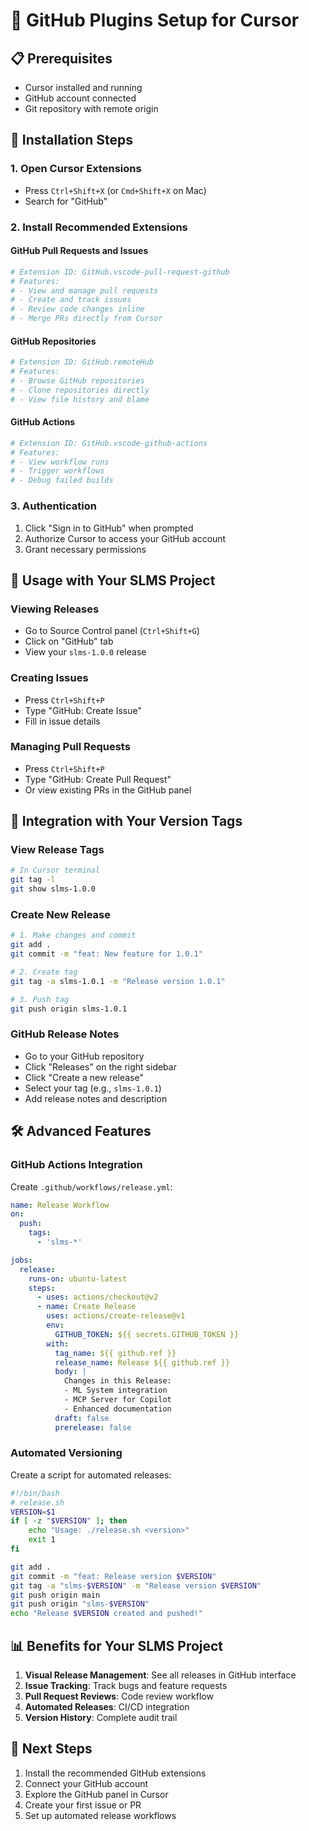 # 🚀 GitHub Plugins Setup for Cursor

## 📋 Prerequisites
- Cursor installed and running
- GitHub account connected
- Git repository with remote origin

## 🔧 Installation Steps

### 1. Open Cursor Extensions
- Press `Ctrl+Shift+X` (or `Cmd+Shift+X` on Mac)
- Search for "GitHub"

### 2. Install Recommended Extensions

#### GitHub Pull Requests and Issues
```bash
# Extension ID: GitHub.vscode-pull-request-github
# Features:
# - View and manage pull requests
# - Create and track issues
# - Review code changes inline
# - Merge PRs directly from Cursor
```

#### GitHub Repositories
```bash
# Extension ID: GitHub.remoteHub
# Features:
# - Browse GitHub repositories
# - Clone repositories directly
# - View file history and blame
```

#### GitHub Actions
```bash
# Extension ID: GitHub.vscode-github-actions
# Features:
# - View workflow runs
# - Trigger workflows
# - Debug failed builds
```

### 3. Authentication
1. Click "Sign in to GitHub" when prompted
2. Authorize Cursor to access your GitHub account
3. Grant necessary permissions

## 🎯 Usage with Your SLMS Project

### Viewing Releases
- Go to Source Control panel (`Ctrl+Shift+G`)
- Click on "GitHub" tab
- View your `slms-1.0.0` release

### Creating Issues
- Press `Ctrl+Shift+P`
- Type "GitHub: Create Issue"
- Fill in issue details

### Managing Pull Requests
- Press `Ctrl+Shift+P`
- Type "GitHub: Create Pull Request"
- Or view existing PRs in the GitHub panel

## 🔗 Integration with Your Version Tags

### View Release Tags
```bash
# In Cursor terminal
git tag -l
git show slms-1.0.0
```

### Create New Release
```bash
# 1. Make changes and commit
git add .
git commit -m "feat: New feature for 1.0.1"

# 2. Create tag
git tag -a slms-1.0.1 -m "Release version 1.0.1"

# 3. Push tag
git push origin slms-1.0.1
```

### GitHub Release Notes
- Go to your GitHub repository
- Click "Releases" on the right sidebar
- Click "Create a new release"
- Select your tag (e.g., `slms-1.0.1`)
- Add release notes and description

## 🛠️ Advanced Features

### GitHub Actions Integration
Create `.github/workflows/release.yml`:
```yaml
name: Release Workflow
on:
  push:
    tags:
      - 'slms-*'

jobs:
  release:
    runs-on: ubuntu-latest
    steps:
      - uses: actions/checkout@v2
      - name: Create Release
        uses: actions/create-release@v1
        env:
          GITHUB_TOKEN: ${{ secrets.GITHUB_TOKEN }}
        with:
          tag_name: ${{ github.ref }}
          release_name: Release ${{ github.ref }}
          body: |
            Changes in this Release:
            - ML System integration
            - MCP Server for Copilot
            - Enhanced documentation
          draft: false
          prerelease: false
```

### Automated Versioning
Create a script for automated releases:
```bash
#!/bin/bash
# release.sh
VERSION=$1
if [ -z "$VERSION" ]; then
    echo "Usage: ./release.sh <version>"
    exit 1
fi

git add .
git commit -m "feat: Release version $VERSION"
git tag -a "slms-$VERSION" -m "Release version $VERSION"
git push origin main
git push origin "slms-$VERSION"
echo "Release $VERSION created and pushed!"
```

## 📊 Benefits for Your SLMS Project

1. **Visual Release Management**: See all releases in GitHub interface
2. **Issue Tracking**: Track bugs and feature requests
3. **Pull Request Reviews**: Code review workflow
4. **Automated Releases**: CI/CD integration
5. **Version History**: Complete audit trail

## 🎉 Next Steps

1. Install the recommended GitHub extensions
2. Connect your GitHub account
3. Explore the GitHub panel in Cursor
4. Create your first issue or PR
5. Set up automated release workflows 